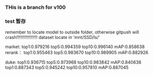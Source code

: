 ### THis is a branch for v100
### test 暂存
remember to locate model to outside folder, otherwise gitpush will crash!!!!!!!!!!!!!!!!!
dataset locate in 'mnt/SSD/ls/'

market:
top1:0.979216 top5:0.994359 top10:0.996140 mAP:0.858638
rerank：
top1:0.955463 top5:0.983670 top10:0.989905 mAP:0.882926

duke:
top1:0.936715 top5:0.973968 top10:0.983842 mAP:0.840638
top1:0.887343 top5:0.945242 top10:0.957810 mAP:0.887045